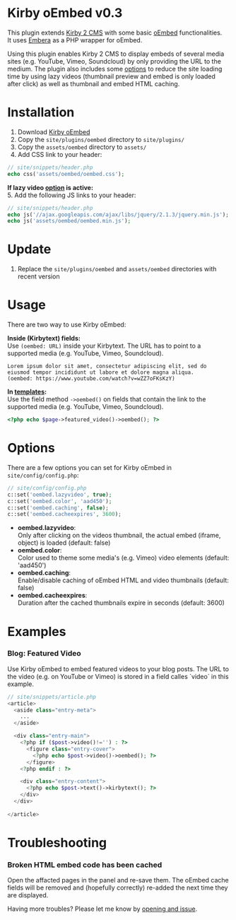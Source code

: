 Kirby oEmbed v0.3
============

This plugin extends [Kirby 2 CMS](http://getkirby.com) with some basic [oEmbed](http://oembed.com) functionalities.  
It uses [Embera](https://github.com/mpratt/Embera) as a PHP wrapper for oEmbed.

Using this plugin enables Kirby 2 CMS to display embeds of several media sites (e.g. YouTube, Vimeo, Soundcloud) by only providing the URL to the medium. The plugin also includes some [options](#options) to reduce the site loading time by using lazy videos (thumbnail preview and embed is only loaded after click) as well as thumbnail and embed HTML caching.

# Installation
1. Download [Kirby oEmbed](https://github.com/distantnative/kirby-oembed/zipball/master/)
2. Copy the `site/plugins/oembed` directory to `site/plugins/`
3. Copy the `assets/oembed` directory to `assets/`
4. Add CSS link to your header:
```php
// site/snippets/header.php
echo css('assets/oembed/oembed.css');
```

**If lazy video [option](#options) is active:**  
5. Add the following JS links to your header:
```php
// site/snippets/header.php
echo js('//ajax.googleapis.com/ajax/libs/jquery/2.1.3/jquery.min.js'); // if jQuery isn't included already
echo js('assets/oembed/oembed.min.js');
```

# Update
1. Replace the `site/plugins/oembed` and  `assets/oembed` directories with recent version

# Usage
There are two way to use Kirby oEmbed:

**Inside (Kirbytext) fields:**  
Use `(oembed: URL)` inside your Kirbytext. The URL has to point to a supported media (e.g. YouTube, Vimeo, Soundcloud).
```
Lorem ipsum dolor sit amet, consectetur adipiscing elit, sed do eiusmod tempor incididunt ut labore et dolore magna aliqua.
(oembed: https://www.youtube.com/watch?v=wZZ7oFKsKzY)
```

**In [templates](http://getkirby.com/docs/templates):**  
Use the field method `->oembed()` on fields that contain the link to the supported media (e.g. YouTube, Vimeo, Soundcloud).
```php
<?php echo $page->featured_video()->oembed(); ?>
```

# Options <a id="options"></a>
There are a few options you can set for Kirby oEmbed in `site/config/config.php`:
```php
// site/config/config.php
c::set('oembed.lazyvideo', true);
c::set('oembed.color', 'aad450');
c::set('oembed.caching', false);
c::set('oembed.cacheexpires', 3600);
```
- **oembed.lazyvideo**:  
Only after clicking on the videos thumbnail, the actual embed (iframe, object) is loaded (default: false)
- **oembed.color**:  
Color used to theme some media's (e.g. Vimeo) video elements (default: 'aad450')
- **oembed.caching**:  
Enable/disable caching of oEmbed HTML and video thumbnails (default: false)
- **oembed.cacheexpires**:  
Duration after the cached thumbnails expire in seconds (default: 3600)

# Examples
### Blog: Featured Video
Use Kirby oEmbed to embed featured videos to your blog posts. The URL to the video (e.g. on YouTube or Vimeo) is stored in a field calles ´video´ in this example.
```php
// site/snippets/article.php
<article>
  <aside class="entry-meta">
    ...
  </aside>

  <div class="entry-main">
    <?php if ($post->video()!='') : ?>
      <figure class="entry-cover">
        <?php echo $post->video()->oembed(); ?>
      </figure>
    <?php endif : ?>

    <div class="entry-content">
      <?php echo $post->text()->kirbytext(); ?>
    </div>
  </div>
  
</article>
```

# Troubleshooting
### Broken HTML embed code has been cached
Open the affacted pages in the panel and re-save them. The oEmbed cache fields will be removed and (hopefully correctly) re-added the next time they are displayed.

Having more troubles? Please let me know by [opening and issue](https://github.com/distantnative/kirby-oembed/issues/new).
